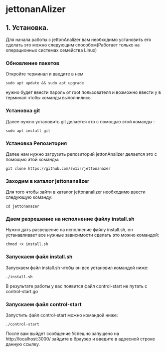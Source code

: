 # jettonanАlizer


## 1. Установка.
Для начала работы с jettonAnalizer вам необходимо установить его сделать это можно следующим способом(Работает только на операционных системах семейства Linux)
### Обновление пакетов
Откройте терминал и введите в нем
```
sudo apt update && sudo apt upgrade
```
нужно будет ввести пароль от root пользователя и возможно ввести y в терминал чтобы команды выполнились

### Установка git 
Далее нужно установить git делается это с помощью этой команды :
```
sudo apt install git
```
### Установка Репозитория
Далее нам нужно загрузить репозиторий jettonAnalizer делается это с помощью этой команды:
```
git clone https://github.com/sw1ir/jettonanazer
```
### Заходим в каталог jettonanalizer
Для того чтобы зайти в каталог jettonanalizer необходимо ввести следующую команду:
```
cd jettonanazer
```
### Даем разрешение на исполнение файлу install.sh
Нужно дать разрешение на исполнение файлу install.sh, он устанавливает все нужные зависимости сделать это можно командой:
```
chmod +x install.sh
```
### Запускаем файл install.sh
Запускаем файл install.sh чтобы он все установил командой ниже:
```
./install.sh
```
В результате работы у вас появится файл control-start не путать с control-start.go
### Запускаем файл control-start
Запустить файл control-start можно командой ниже:
```
./control-start 
```
После вам выйдет сообщение Успешно запущено на http://localhost:3000/ зайдите в браузер и введите в адресной строке данную ссылку.
